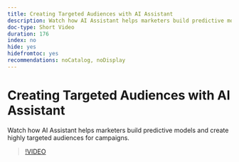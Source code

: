 ```yaml
---
title: Creating Targeted Audiences with AI Assistant
description: Watch how AI Assistant helps marketers build predictive models and create highly targeted audiences for campaigns.
doc-type: Short Video
duration: 176
index: no
hide: yes
hidefromtoc: yes
recommendations: noCatalog, noDisplay
---
```


# Creating Targeted Audiences with AI Assistant

Watch how AI Assistant helps marketers build predictive models and create highly targeted audiences for campaigns.

<!-- 62_OS512_3442427_175_creating-targeted-audiences-with-ai-assistant -->
>[!VIDEO](https://video.tv.adobe.com/v/3458186/?learn=on&enablevpops=true)
